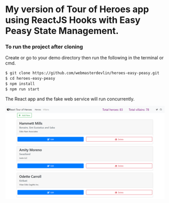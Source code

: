 # My version of Tour of Heroes app using ReactJS Hooks with Easy Peasy State Management.

### To run the project after cloning

Create or go to your demo directory then run the following in the terminal or cmd.

```sh
$ git clone https://github.com/webmasterdevlin/heroes-easy-peasy.git
$ cd heroes-easy-peasy
$ npm install
$ npm run start
```

The React app and the fake web service will run concurrently.

![screenshot](./screenshot-reactjs.png)
